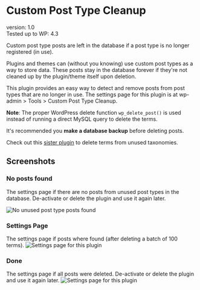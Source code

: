 # Custom Post Type Cleanup

version:         1.0  
Tested up to WP: 4.3  

Custom post type posts are left in the database if a post type is no longer registered (in use). 

Plugins and themes can (without you knowing) use custom post types as a way to store data. These posts stay in the database forever if they're not cleaned up by the plugin/theme itself upon deletion.

This plugin provides an easy way to detect and remove posts from post types that are no longer in use. The settings page for this plugin is at wp-admin > Tools > Custom Post Type Cleanup.

**Note**: The proper WordPress delete function `wp_delete_post()` is used instead of running a direct MySQL query to delete the terms. 

It's recommended you **make a database backup** before deleting posts.

Check out this [sister plugin](https://github.com/keesiemeijer/custom-taxonomy-cleanup) to delete terms from unused taxonomies.

## Screenshots

### No posts found
The settings page if there are no posts from unused post types in the database. De-activate or delete the plugin and use it again later.

![No unused post type posts found](/../screenshots/screenshot-1.png?raw=true)

### Settings Page
The settings page if posts where found (after deleting a batch of 100 terms).
![Settings page for this plugin](/../screenshots/screenshot-2.png?raw=true)

### Done
The settings page if all posts were deleted. De-activate or delete the plugin and use it again later.
![Settings page for this plugin](/../screenshots/screenshot-3.png?raw=true)